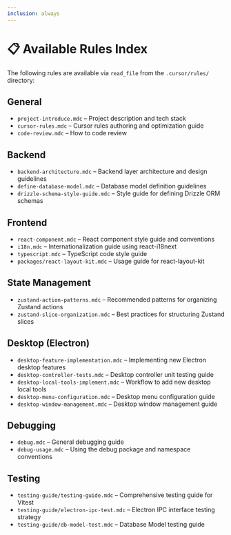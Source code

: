 ```yaml
---
inclusion: always
---
```


# 📋 Available Rules Index

The following rules are available via `read_file` from the `.cursor/rules/` directory:

## General

- `project-introduce.mdc` – Project description and tech stack
- `cursor-rules.mdc` – Cursor rules authoring and optimization guide
- `code-review.mdc` – How to code review

## Backend

- `backend-architecture.mdc` – Backend layer architecture and design guidelines
- `define-database-model.mdc` – Database model definition guidelines
- `drizzle-schema-style-guide.mdc` – Style guide for defining Drizzle ORM schemas

## Frontend

- `react-component.mdc` – React component style guide and conventions
- `i18n.mdc` – Internationalization guide using react-i18next
- `typescript.mdc` – TypeScript code style guide
- `packages/react-layout-kit.mdc` – Usage guide for react-layout-kit

## State Management

- `zustand-action-patterns.mdc` – Recommended patterns for organizing Zustand actions
- `zustand-slice-organization.mdc` – Best practices for structuring Zustand slices

## Desktop (Electron)

- `desktop-feature-implementation.mdc` – Implementing new Electron desktop features
- `desktop-controller-tests.mdc` – Desktop controller unit testing guide
- `desktop-local-tools-implement.mdc` – Workflow to add new desktop local tools
- `desktop-menu-configuration.mdc` – Desktop menu configuration guide
- `desktop-window-management.mdc` – Desktop window management guide

## Debugging

- `debug.mdc` – General debugging guide
- `debug-usage.mdc` – Using the debug package and namespace conventions

## Testing

- `testing-guide/testing-guide.mdc` – Comprehensive testing guide for Vitest
- `testing-guide/electron-ipc-test.mdc` – Electron IPC interface testing strategy
- `testing-guide/db-model-test.mdc` – Database Model testing guide
